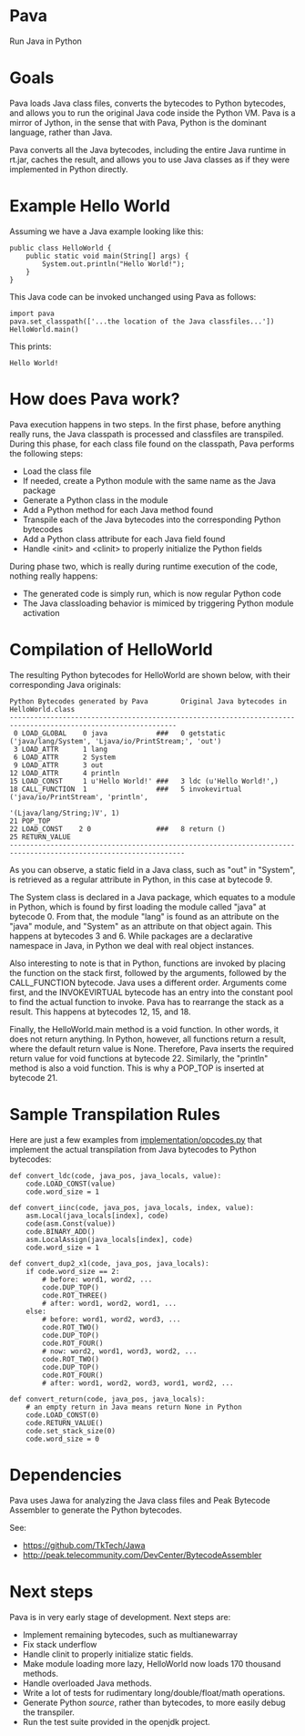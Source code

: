 # Pava
Run Java in Python

# Goals
Pava loads Java class files, converts the bytecodes to Python bytecodes,
and allows you to run the original Java code inside the Python VM.
Pava is a mirror of Jython, in the sense that with Pava, Python is the dominant language,
rather than Java.

Pava converts all the Java bytecodes, including the entire Java runtime in rt.jar,
caches the result, and allows you to use Java classes as if they were implemented in
Python directly.

# Example Hello World
Assuming we have a Java example looking like this:

    public class HelloWorld {
        public static void main(String[] args) {
            System.out.println("Hello World!");
        }
    }
    
This Java code can be invoked unchanged using Pava as follows:

    import pava
    pava.set_classpath(['...the location of the Java classfiles...'])
    HelloWorld.main()
    
This prints:

    Hello World!
    
# How does Pava work?

Pava execution happens in two steps. In the first phase, before anything really runs,
the Java classpath is processed and classfiles are transpiled. During this phase,
for each class file found on the classpath, Pava performs the following steps:

  * Load the class file
  * If needed, create a Python module with the same name as the Java package
  * Generate a Python class in the module
  * Add a Python method for each Java method found
  * Transpile each of the Java bytecodes into the corresponding Python bytecodes
  * Add a Python class attribute for each Java field found
  * Handle &lt;init&gt; and &lt;clinit&gt; to properly initialize the Python fields
  
During phase two, which is really during runtime execution of the code, nothing really happens:

  * The generated code is simply run, which is now regular Python code
  * The Java classloading behavior is mimiced by triggering Python module activation
 
# Compilation of HelloWorld

The resulting Python bytecodes for HelloWorld are shown below, with their corresponding
Java originals:

    Python Bytecodes generated by Pava        Original Java bytecodes in HelloWorld.class
    ---------------------------------------------------------------------------------------------------------------
     0 LOAD_GLOBAL    0 java            ###   0 getstatic ('java/lang/System', 'Ljava/io/PrintStream;', 'out')
     3 LOAD_ATTR      1 lang
     6 LOAD_ATTR      2 System
     9 LOAD_ATTR      3 out
    12 LOAD_ATTR      4 println
    15 LOAD_CONST     1 u'Hello World!' ###   3 ldc (u'Hello World!',)
    18 CALL_FUNCTION  1                 ###   5 invokevirtual ('java/io/PrintStream', 'println', 
                                                                                         '(Ljava/lang/String;)V', 1)
    21 POP_TOP
    22 LOAD_CONST    2 0                ###   8 return ()
    25 RETURN_VALUE
    -----------------------------------------------------------------------------------------------------------------

As you can observe, a static field in a Java class, such as "out" in "System", is retrieved
as a regular attribute in Python, in this case at bytecode 9.

The System class is declared in a Java package, which equates
to a module in Python, which is found by first loading the module called "java" at bytecode 0.
From that, the module "lang" is found as an attribute on the "java" module, and "System" as an
attribute on that object again. This happens at bytecodes 3 and 6. While packages are a
declarative namespace in Java, in Python we deal with real object instances.

Also interesting to note is that in Python, functions are invoked by placing the function
on the stack first, followed by the arguments, followed by the CALL_FUNCTION bytecode. Java
uses a different order. Arguments come first, and the INVOKEVIRTUAL bytecode has an entry
into the constant pool to find the actual function to invoke. Pava has to rearrange the
stack as a result. This happens at bytecodes 12, 15, and 18.

Finally, the HelloWorld.main method is a void function. In other words, it does not return
anything. In Python, however, all functions return a result, where the default return
value is None. Therefore, Pava inserts the required return value for void functions
at bytecode 22. Similarly, the "println" method is also a void function.
This is why a POP_TOP is inserted at bytecode 21.

# Sample Transpilation Rules

Here are just a few examples from [implementation/opcodes.py](https://github.com/laffra/pava/blob/master/pava/implementation/opcodes.py) that implement the actual
transpilation from Java bytecodes to Python bytecodes:

    def convert_ldc(code, java_pos, java_locals, value):
        code.LOAD_CONST(value)
        code.word_size = 1
        
    def convert_iinc(code, java_pos, java_locals, index, value):
        asm.Local(java_locals[index], code)
        code(asm.Const(value))
        code.BINARY_ADD()
        asm.LocalAssign(java_locals[index], code)
        code.word_size = 1
       
    def convert_dup2_x1(code, java_pos, java_locals):
        if code.word_size == 2:
            # before: word1, word2, ...
            code.DUP_TOP()
            code.ROT_THREE()
            # after: word1, word2, word1, ...
        else:
            # before: word1, word2, word3, ...
            code.ROT_TWO()
            code.DUP_TOP()
            code.ROT_FOUR()
            # now: word2, word1, word3, word2, ...
            code.ROT_TWO()
            code.DUP_TOP()
            code.ROT_FOUR()
            # after: word1, word2, word3, word1, word2, ...
     
    def convert_return(code, java_pos, java_locals):
        # an empty return in Java means return None in Python
        code.LOAD_CONST(0)
        code.RETURN_VALUE()
        code.set_stack_size(0)
        code.word_size = 0

# Dependencies

Pava uses Jawa for analyzing the Java class files and Peak Bytecode Assembler to
generate the Python bytecodes.

See:
* https://github.com/TkTech/Jawa
* http://peak.telecommunity.com/DevCenter/BytecodeAssembler

# Next steps
Pava is in very early stage of development. Next steps are:

- Implement remaining bytecodes, such as multianewarray
- Fix stack underflow
- Handle clinit to properly initialize static fields.
- Make module loading more lazy, HelloWorld now loads 170 thousand methods.
- Handle overloaded Java methods.
- Write a lot of tests for rudimentary long/double/float/math operations.
- Generate Python *source*, rather than bytecodes, to more easily debug the transpiler.
- Run the test suite provided in the openjdk project.

